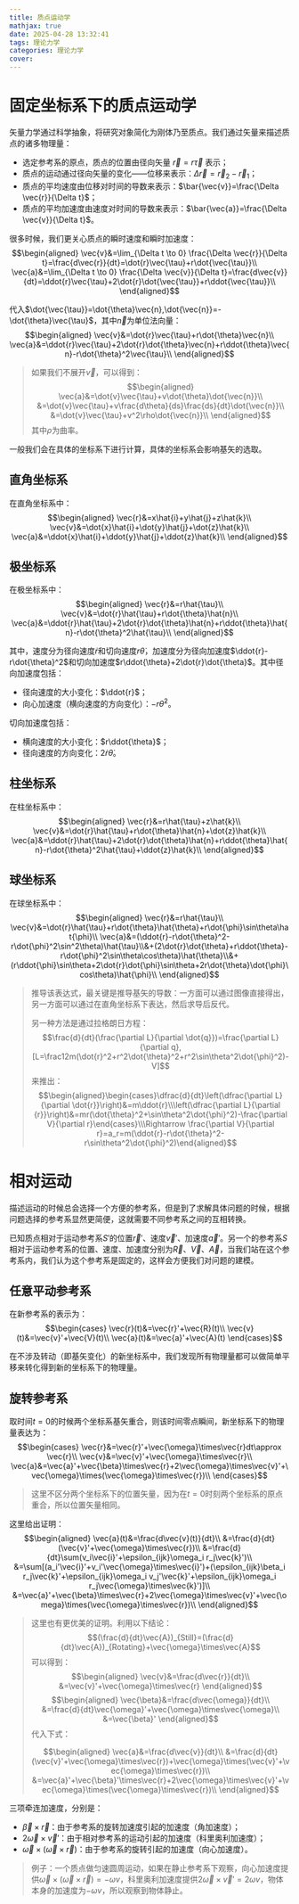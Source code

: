 ```yaml
---
title: 质点运动学
mathjax: true
date: 2025-04-28 13:32:41
tags: 理论力学
categories: 理论力学
cover:
---
```


# 固定坐标系下的质点运动学

矢量力学通过科学抽象，将研究对象简化为刚体乃至质点。我们通过矢量来描述质点的诸多物理量：
- 选定参考系的原点，质点的位置由径向矢量 $\vec{r}=r\vec{\tau}$ 表示；
- 质点的运动通过径向矢量的变化——位移来表示：$\Delta \vec{r}=\vec{r}_2-\vec{r}_1$；
- 质点的平均速度由位移对时间的导数来表示：$\bar{\vec{v}}=\frac{\Delta \vec{r}}{\Delta t}$；
- 质点的平均加速度由速度对时间的导数来表示：$\bar{\vec{a}}=\frac{\Delta \vec{v}}{\Delta t}$。

很多时候，我们更关心质点的瞬时速度和瞬时加速度：
$$\begin{aligned}
\vec{v}&=\lim_{\Delta t \to 0} \frac{\Delta \vec{r}}{\Delta t}=\frac{d\vec{r}}{dt}=\dot{r}\vec{\tau}+r\dot{\vec{\tau}}\\
\vec{a}&=\lim_{\Delta t \to 0} \frac{\Delta \vec{v}}{\Delta t}=\frac{d\vec{v}}{dt}=\ddot{r}\vec{\tau}+2\dot{r}\dot{\vec{\tau}}+r\ddot{\vec{\tau}}\\
\end{aligned}$$

代入$\dot{\vec{\tau}}=\dot{\theta}\vec{n},\dot{\vec{n}}=-\dot{\theta}\vec{\tau}$，其中$\vec{n}$为单位法向量：
$$\begin{aligned}
\vec{v}&=\dot{r}\vec{\tau}+r\dot{\theta}\vec{n}\\
\vec{a}&=\ddot{r}\vec{\tau}+2\dot{r}\dot{\theta}\vec{n}+r\ddot{\theta}\vec{n}-r\dot{\theta}^2\vec{\tau}\\
\end{aligned}$$

> 如果我们不展开$\vec{v}$，可以得到：
> $$\begin{aligned}
> \vec{a}&=\dot{v}\vec{\tau}+v\dot{\theta}\dot{\vec{n}}\\
> &=\dot{v}\vec{\tau}+v\frac{d\theta}{ds}\frac{ds}{dt}\dot{\vec{n}}\\
> &=\dot{v}\vec{\tau}+v^2\rho\dot{\vec{n}}\\
> \end{aligned}$$
> 其中$\rho$为曲率。

一般我们会在具体的坐标系下进行计算，具体的坐标系会影响基矢的选取。

## 直角坐标系

在直角坐标系中：
$$\begin{aligned}
\vec{r}&=x\hat{i}+y\hat{j}+z\hat{k}\\
\vec{v}&=\dot{x}\hat{i}+\dot{y}\hat{j}+\dot{z}\hat{k}\\
\vec{a}&=\ddot{x}\hat{i}+\ddot{y}\hat{j}+\ddot{z}\hat{k}\\
\end{aligned}$$

## 极坐标系

在极坐标系中：
$$\begin{aligned}
\vec{r}&=r\hat{\tau}\\
\vec{v}&=\dot{r}\hat{\tau}+r\dot{\theta}\hat{n}\\
\vec{a}&=\ddot{r}\hat{\tau}+2\dot{r}\dot{\theta}\hat{n}+r\ddot{\theta}\hat{n}-r\dot{\theta}^2\hat{\tau}\\
\end{aligned}$$

其中，速度分为径向速度$\dot{r}$和切向速度$r\dot{\theta}$，加速度分为径向加速度$\ddot{r}-r\dot{\theta}^2$和切向加速度$r\ddot{\theta}+2\dot{r}\dot{\theta}$。其中径向加速度包括：
- 径向速度的大小变化：$\ddot{r}$；
- 向心加速度（横向速度的方向变化）：$-r\dot{\theta}^2$。

切向加速度包括：
- 横向速度的大小变化：$r\ddot{\theta}$；
- 径向速度的方向变化：$2\dot{r}\dot{\theta}$。

## 柱坐标系

在柱坐标系中：
$$\begin{aligned}
\vec{r}&=r\hat{\tau}+z\hat{k}\\
\vec{v}&=\dot{r}\hat{\tau}+r\dot{\theta}\hat{n}+\dot{z}\hat{k}\\
\vec{a}&=\ddot{r}\hat{\tau}+2\dot{r}\dot{\theta}\hat{n}+r\ddot{\theta}\hat{n}-r\dot{\theta}^2\hat{\tau}+\ddot{z}\hat{k}\\
\end{aligned}$$


## 球坐标系
在球坐标系中：
$$\begin{aligned}
\vec{r}&=r\hat{\tau}\\
\vec{v}&=\dot{r}\hat{\tau}+r\dot{\theta}\hat{\theta}+r\dot{\phi}\sin\theta\hat{\phi}\\
\vec{a}&=(\ddot{r}-r\dot{\theta}^2-r\dot{\phi}^2\sin^2\theta)\hat{\tau}\\&+(2\dot{r}\dot{\theta}+r\ddot{\theta}-r\dot{\phi}^2\sin\theta\cos\theta)\hat{\theta}\\&+(r\ddot{\phi}\sin\theta+2\dot{r}\dot{\phi}\sin\theta+2r\dot{\theta}\dot{\phi}\cos\theta)\hat{\phi}\\
\end{aligned}$$

> 推导该表达式，最关键是推导基矢的导数：一方面可以通过图像直接得出，另一方面可以通过在直角坐标系下表达，然后求导后反代。
>
> 另一种方法是通过拉格朗日方程：
> $$\frac{d}{dt}(\frac{\partial L}{\partial \dot{q}})=\frac{\partial L}{\partial q},[L=\frac12m(\dot{r}^2+r^2\dot{\theta}^2+r^2\sin\theta^2\dot{\phi}^2)-V]$$
> 来推出：
> $$\begin{aligned}\begin{cases}\dfrac{d}{dt}\left(\dfrac{\partial L}{\partial \dot{r}}\right)&=m\ddot{r}\\\left(\dfrac{\partial L}{\partial {r}}\right)&=mr(\dot{\theta}^2+\sin\theta^2\dot{\phi}^2)-\frac{\partial V}{\partial r}\end{cases}\\\Rightarrow \frac{\partial V}{\partial r}=a_r=m(\ddot{r}-r\dot{\theta}^2-r\sin\theta^2\dot{\phi}^2)\end{aligned}$$
> 

# 相对运动

描述运动的时候总会选择一个方便的参考系，但是到了求解具体问题的时候，根据问题选择的参考系显然更简便，这就需要不同参考系之间的互相转换。

已知质点相对于运动参考系$S'$的位置$\vec{r}'$、速度$\vec{v}'$、加速度$\vec{a}'$。另一个的参考系$S$相对于运动参考系的位置、速度、加速度分别为$\vec{R}$、$\vec{V}$、$\vec{A}$，当我们站在这个参考系内，我们认为这个参考系是固定的，这样会方便我们对问题的建模。

## 任意平动参考系
在新参考系的表示为：
$$\begin{cases}
\vec{r}(t)&=\vec{r}'+\vec{R}(t)\\
\vec{v}(t)&=\vec{v}'+\vec{V}(t)\\
\vec{a}(t)&=\vec{a}'+\vec{A}(t)
\end{cases}$$

在不涉及转动（即基矢变化）的新坐标系中，我们发现所有物理量都可以做简单平移来转化得到新的坐标系下的物理量。

## 旋转参考系
取时间$t=0$的时候两个坐标系基矢重合，则该时间零点瞬间，新坐标系下的物理量表达为：
$$\begin{cases}
\vec{r}&=\vec{r}'+\vec{\omega}\times\vec{r}dt\approx \vec{r}\\
\vec{v}&=\vec{v}'+\vec{\omega}\times\vec{r}\\
\vec{a}&=\vec{a}'+\vec{\beta}\times\vec{r}+2\vec{\omega}\times\vec{v}'+\vec{\omega}\times(\vec{\omega}\times\vec{r})\\
\end{cases}$$

> 这里不区分两个坐标系下的位置矢量，因为在$t=0$时刻两个坐标系的原点重合，所以位置矢量相同。

这里给出证明：
$$\begin{aligned}
\vec{a}(t)&=\frac{d\vec{v}(t)}{dt}\\
&=\frac{d}{dt}(\vec{v}'+\vec{\omega}\times\vec{r})\\
&=\frac{d}{dt}\sum(v_i\vec{i}'+\epsilon_{ijk}\omega_i r_j\vec{k}')\\
&=\sum[(a_i'\vec{i}'+v_i'\vec{\omega}\times\vec{i}')+(\epsilon_{ijk}\beta_i r_j\vec{k}'+\epsilon_{ijk}\omega_i v_j'\vec{k}'+\epsilon_{ijk}\omega_i r_j\vec{\omega}\times\vec{k}')]\\
&=\vec{a}'+\vec{\beta}\times\vec{r}+2\vec{\omega}\times\vec{v}'+\vec{\omega}\times(\vec{\omega}\times\vec{r})\\
\end{aligned}$$

> 这里也有更优美的证明。利用以下结论：
> $$(\frac{d}{dt}\vec{A})_{Still}=(\frac{d}{dt}\vec{A})_{Rotating}+\vec{\omega}\times\vec{A}$$
> 可以得到：
> $$\begin{aligned}
> \vec{v}&=\frac{d\vec{r}}{dt}\\
> &=\vec{v}'+\vec{\omega}\times\vec{r}
> \end{aligned}$$
> $$\begin{aligned}
> \vec{\beta}&=\frac{d\vec{\omega}}{dt}\\
> &=\frac{d}{dt}\vec{\omega}'+\vec{\omega}\times\vec{\omega}\\
> &=\vec{\beta}'
> \end{aligned}$$
> 代入下式：
> 
> 
> $$\begin{aligned}
> \vec{a}&=\frac{d\vec{v}}{dt}\\
> &=\frac{d}{dt}(\vec{v}'+\vec{\omega}\times\vec{r})+\vec{\omega}\times(\vec{v}'+\vec{\omega}\times\vec{r})\\
> &=\vec{a}'+\vec{\beta}'\times\vec{r}+2\vec{\omega}\times\vec{v}'+\vec{\omega}\times(\vec{\omega}\times\vec{r})\\
> \end{aligned}$$

三项牵连加速度，分别是：
- $\vec{\beta}\times\vec{r}$：由于参考系的旋转加速度引起的加速度（角加速度）；
- $2\vec{\omega}\times\vec{v}'$：由于相对参考系的运动引起的加速度（科里奥利加速度）；
- $\vec{\omega}\times(\vec{\omega}\times\vec{r})$：由于参考系的旋转引起的加速度（向心加速度）。

> 例子：一个质点做匀速圆周运动，如果在静止参考系下观察，向心加速度提供$\vec{\omega}\times(\vec{\omega}\times\vec{r})=-\omega v$，科里奥利加速度提供$2\vec{\omega}\times\vec{v}'=2\omega v$，物体本身的加速度为$-\omega v$，所以观察到物体静止。

